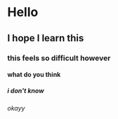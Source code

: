 # Hello
## I hope I learn this
### this feels so difficult however
#### what do you think
##### i don't know
###### okayy
